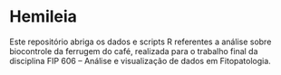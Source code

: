 # Hemileia

Este repositório abriga os dados e scripts R referentes a análise sobre biocontrole da ferrugem do café, realizada para o trabalho final da disciplina FIP 606 – Análise e visualização de dados em Fitopatologia.

